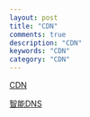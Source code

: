 ```yaml
---
layout: post
title: "CDN"
comments: true
description: "CDN"
keywords: "CDN"
category: "CDN"
---
```


[CDN](/CDN)

[智能DNS](/DNS)